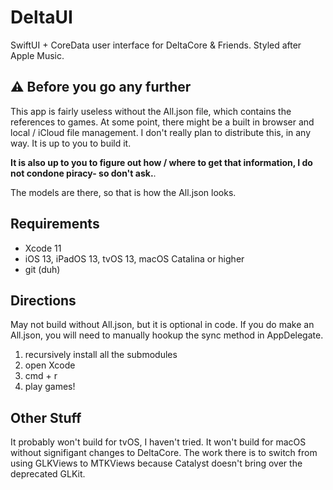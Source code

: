 # DeltaUI
SwiftUI + CoreData user interface for DeltaCore & Friends. Styled after Apple Music.

## :warning: Before you go any further
This app is fairly useless without the All.json file, which contains the references to games. At some point, there might be a built in browser and local / iCloud file management. I don't really plan to distribute this, in any way. It is up to you to build it.

**It is also up to you to figure out how / where to get that information, I do not condone piracy- so don't ask.**.

The models are there, so that is how the All.json looks.

## Requirements
- Xcode 11
- iOS 13, iPadOS 13, tvOS 13, macOS Catalina or higher
- git (duh)

## Directions
May not build without All.json, but it is optional in code. If you do make an All.json, you will need to manually hookup the sync method in AppDelegate.

1. recursively install all the submodules
2. open Xcode
3. cmd + r
4. play games!

## Other Stuff
It probably won't build for tvOS, I haven't tried. It won't build for macOS without signifigant changes to DeltaCore. The work there is to switch from using GLKViews to MTKViews because Catalyst doesn't bring over the deprecated GLKit.
